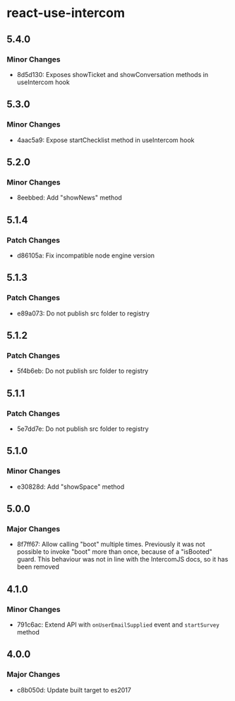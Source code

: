 # react-use-intercom

## 5.4.0

### Minor Changes

- 8d5d130: Exposes showTicket and showConversation methods in useIntercom hook

## 5.3.0

### Minor Changes

- 4aac5a9: Expose startChecklist method in useIntercom hook

## 5.2.0

### Minor Changes

- 8eebbed: Add "showNews" method

## 5.1.4

### Patch Changes

- d86105a: Fix incompatible node engine version

## 5.1.3

### Patch Changes

- e89a073: Do not publish src folder to registry

## 5.1.2

### Patch Changes

- 5f4b6eb: Do not publish src folder to registry

## 5.1.1

### Patch Changes

- 5e7dd7e: Do not publish src folder to registry

## 5.1.0

### Minor Changes

- e30828d: Add "showSpace" method

## 5.0.0

### Major Changes

- 8f7ff67: Allow calling "boot" multiple times. Previously it was not possible to invoke "boot" more than once, because of a "isBooted" guard. This behaviour was not in line with the IntercomJS docs, so it has been removed

## 4.1.0

### Minor Changes

- 791c6ac: Extend API with `onUserEmailSupplied` event and `startSurvey` method

## 4.0.0

### Major Changes

- c8b050d: Update built target to es2017
